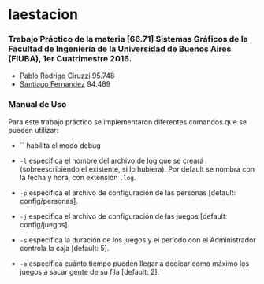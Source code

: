 # laestacion

### Trabajo Práctico de la materia [66.71] Sistemas Gráficos de la Facultad de Ingeniería de la Universidad de Buenos Aires (FIUBA), 1er Cuatrimestre 2016.

* [Pablo Rodrigo Ciruzzi](https://github.com/pciruzzi) 95.748
* [Santiago Fernandez](https://github.com/sfernandez11) 94.489

### Manual de Uso

Para este trabajo práctico se implementaron diferentes comandos que se pueden utilizar:



- `` habilita el modo debug 

- `-l` especifica el nombre del archivo de log que se creará (sobreescribiendo el existente, si lo hubiera). Por default se nombra con la fecha y hora, con extensión `.log`.

- `-p` especifica el archivo de configuración de las personas [default: config/personas].

- `-j` especifica el archivo de configuración de las juegos [default: config/juegos].

- `-s` especifica la duración de los juegos y el período con el Administrador controla la caja [default: 5].

- `-a` especifica cuánto tiempo pueden llegar a dedicar como máximo los juegos a sacar gente de su fila [default: 2].



